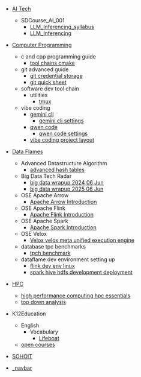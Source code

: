   - [AI Tech](/AI%20Tech/README.md)
    - SDCourse_AI_001
      - [LLM_Inferencing_syllabus](/AI%20Tech/SDCourse_AI_001/0-LLM_Inferencing_syllabus.md)
      - [LLM_Inferencing](/AI%20Tech/SDCourse_AI_001/1-LLM_Inferencing.md)
  - [Computer Programming](/Computer%20Programming/README.md)
    - c and cpp programming guide
      - [tool chains cmake](/Computer%20Programming/c%20and%20cpp%20programming%20guide/tool%20chains%20cmake.md)
    - git advanced guide
      - [git credential storage](/Computer%20Programming/git%20advanced%20guide/git%20credential%20storage.md)
      - [git quick sheet](/Computer%20Programming/git%20advanced%20guide/git%20quick%20sheet.md)
    - software dev tool chain
      - utilities
        - [tmux](/Computer%20Programming/software%20dev%20tool%20chain/utilities/tmux.md)
    - vibe coding
      - [gemini cli](/Computer%20Programming/vibe%20coding/gemini%20cli/README.md)
        - [gemini cli settings](/Computer%20Programming/vibe%20coding/gemini%20cli/gemini%20cli%20settings.md)
      - [qwen code](/Computer%20Programming/vibe%20coding/qwen%20code/README.md)
        - [qwen code settings](/Computer%20Programming/vibe%20coding/qwen%20code/qwen%20code%20settings.md)
      - [vibe coding project layout](/Computer%20Programming/vibe%20coding/vibe%20coding%20project%20layout/README.md)
        
  - [Data Flames](/Data%20Flames/README.md)
    - Advanced Datastructure Algorithm
      - [advanced hash tables](/Data%20Flames/Advanced%20Datastructure%20Algorithm/advanced%20hash%20tables.md)
    - Big Data Tech Radar
      - [big data wrapup 2024 06 Jun](/Data%20Flames/Big%20Data%20Tech%20Radar/big%20data%20wrapup%202024%2006%20Jun.md)
      - [big data wrapup 2025 06 Jun](/Data%20Flames/Big%20Data%20Tech%20Radar/big%20data%20wrapup%202025%2006%20Jun.md)
    - OSE Apache Arrow
      - [Apache Arrow Introduction](/Data%20Flames/OSE%20Apache%20Arrow/Apache%20Arrow%20Introduction.md)
    - OSE Apache Flink
      - [Apache Flink Introduction](/Data%20Flames/OSE%20Apache%20Flink/Apache%20Flink%20Introduction.md)
    - OSE Apache Spark
      - [Apache Spark Introduction](/Data%20Flames/OSE%20Apache%20Spark/Apache%20Spark%20Introduction.md)
    - OSE Velox
      - [Velox velox meta unified execution engine](/Data%20Flames/OSE%20Velox/Velox%20velox%20meta%20unified%20execution%20engine.md)
    - database tpc benchmarks
      - [tpch benchmark](/Data%20Flames/database%20tpc%20benchmarks/tpch-benchmark.md)
    - dataflame dev environment setting up
      - [flink dev env linux](/Data%20Flames/dataflame%20dev%20environment%20setting%20up/flink%20dev%20env%20linux.md)
      - [spark hive hdfs development deployment](/Data%20Flames/dataflame%20dev%20environment%20setting%20up/spark%20hive%20hdfs%20development%20deployment.md)
  - [HPC](/HPC/README.md)
    - [high performance computing hpc essentials](/HPC/high-performance-computing-hpc-essentials.md)
    - [top down analysis](/HPC/top-down-analysis.md)
  - K12Education
    - English
      - Vocabulary
        - [Lifeboat](/K12Education/English/Vocabulary/Lifeboat.md)
    - [open courses](/K12Education/open-courses.md)
  - [SOHOIT](/SOHOIT/README.md)
    
  - [_navbar](/_navbar.md)